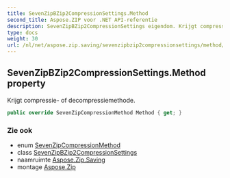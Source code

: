 ```yaml
---
title: SevenZipBZip2CompressionSettings.Method
second_title: Aspose.ZIP voor .NET API-referentie
description: SevenZipBZip2CompressionSettings eigendom. Krijgt compressie of decompressiemethode.
type: docs
weight: 30
url: /nl/net/aspose.zip.saving/sevenzipbzip2compressionsettings/method/
---
```

## SevenZipBZip2CompressionSettings.Method property

Krijgt compressie- of decompressiemethode.

```csharp
public override SevenZipCompressionMethod Method { get; }
```

### Zie ook

* enum [SevenZipCompressionMethod](../../sevenzipcompressionmethod/)
* class [SevenZipBZip2CompressionSettings](../)
* naamruimte [Aspose.Zip.Saving](../../sevenzipbzip2compressionsettings/)
* montage [Aspose.Zip](../../../)



